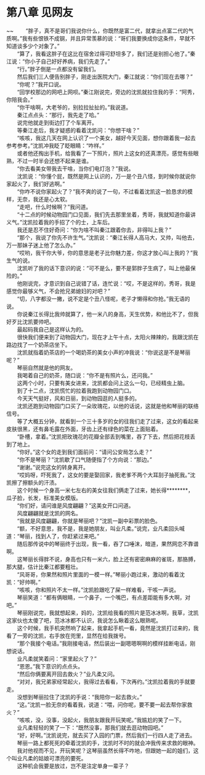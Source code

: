 # 第八章 见网友

~~
            　　“胖子，真不是哥们我说你什么，你既然是富二代，就拿出点富二代的气质啊。”我有些恨铁不成钢，并且异常羡慕的说：“哥们我要换成你这条件，早就不知道谈多少个对象了。”<br>　　“算了，我看这胖子在这比在宿舍过得可舒坦多了，我们还是别担心他了。”秦江说：“你小子自己好好养病，我们先走了。”<br>　　“行。”胖子倒是一点都没有留我们。<br>　　然后我们三人便告别胖子，刚走出医院大门，秦江就说：“你们现在去哪？”<br>　　“你呢？”我开口说。<br>　　“回学校那边的网吧上网呗。”秦江刚说完，旁边的沈凯就拉住我的手：“阿秀，你陪我会。”<br>　　“你干啥啊，大老爷的，别拉拉扯扯的。”我说道。<br>　　秦江点点头：“那行，我先走了哈。”<br>　　说完他就走到街边打了个车离开。<br>　　等秦江走后，我才疑惑的看着沈凯问：“你想干啥？”<br>　　“咳咳，我这几天在网上认识了一个美女，越好今天见面，想你跟着我一起去参考参考。”沈凯冲我眨了眨眼睛：“咋样。”<br>　　或者他还掏出手机，给我看了一下照片，照片上这女的还真漂亮，感觉有些眼熟，不过一时半会还想不起来是谁。<br>　　“你去看美女带我去干啥，当你们电灯泡？”我说。<br>　　沈凯说：“你懂个屁，既然是网上认识的，万一是个丑八怪，到时候你就说你家起火了，我们好逃啊。”<br>　　“你咋不说你家起火了？”我不爽的说了一句，不过看着沈凯这一脸恳求的模样，无奈，我还是心太软。<br>　　“走吧，什么时候啊？”我问道。<br>　　“十二点的时候动物园门口见面，我们先去那里坐着，秀哥，我就知道你最讲义气。”沈凯拉着我的手招了个的士，上车后。<br>　　我还是忍不住好奇问：“你为啥不叫秦江跟着你去，非得叫上我？”<br>　　“那个，我说了你先不许生气。”沈凯说：“秦江长得人高马大，又帅，叫他去，万一那妹子迷上他了怎么办。”<br>　　“哎哟，我干你大爷，你的意思是老子比你魅力差，你这才放心叫上我的？”我生气的说。<br>　　沈凯听了我的话下意识的说：“可不是么，要不是郭胖子生病了，叫上他最保险的。”<br>　　他刚说完，才意识到自己说错了话，连忙说：“哎，不是这样的，秀哥，我是感觉你最够义气，不会抢兄弟媳妇的对吧？”<br>　　“切，八字都没一撇，说不定是个丑八怪呢，老子才懒得和你抢。”我无语的说。<br>　　你说秦江长得比我帅就算了，他一米八的身高，天生优势，和他比不了，但我好歹比沈凯要帅吧。<br>　　最起码我自己是这样认为的。<br>　　很快我们便来到了动物园大门，现在才上午十点，太阳火辣辣的，我跟沈凯在路边找了一个奶茶店坐下。<br>　　沈凯就指着奶茶店的一个喝奶茶的美女小声的冲我说：“你说这是不是琴丽呢？”<br>　　琴丽自然就是他的网友。<br>　　我喝着自己的奶茶，随口说：“你不是有照片么，还问我。”<br>　　这两个小时，只要有美女进来，沈凯都会问上这么一句，已经精虫上脑。<br>　　到了十二点，沈凯慌忙的拉着我跑到动物园门口。<br>　　今天天气挺好，风和日丽，到动物园逛的人挺多的。<br>　　沈凯还跑到动物园门口买了一朵玫瑰花，以他的话说，这就是他和琴丽的联络信号。<br>　　等了大概五分钟，就看到一个三十多岁的女的往我们走了过来，这女的看起来皮肤很黑，还有鼻毛露在外面，牙齿上还有绿色的菜在上面贴着。<br>　　“卧槽，拿着。”沈凯把玫瑰花的花瓣全部丢到嘴里，吞了下去，然后把花枝丢到了地上。<br>　　“你好。”这个女的走到我们面前问：“请问公安局怎么走？”<br>　　“你不是琴丽？”沈凯歇了口气随便指了个方向说：“那边。”<br>　　“谢谢。”说完这女的转身离开。<br>　　“哎妈呀，吓死我了，这女的要是娶回家，我老爹不两个大耳刮子抽死我。”沈凯擦了擦额头的汗渍。<br>　　这个时候一个身高一米七左右的美女往我们俩走了过来，她长得********，瓜子脸，长发，标准美女模版。<br>　　“你们好，请问谁是风度翩翩？”这美女开口问道。<br>　　风度翩翩就是沈凯的网名。<br>　　“我就是风度翩翩，你就是琴丽吧？”沈凯一副中彩票的脸色。<br>　　“额，不好意思，我不是，我是她朋友，叫业凡柔。”说完，业凡柔回头喊道：“琴丽，找到人了，你赶紧过来吧。”<br>　　随后那传说中的琴丽终于出现，我一看，吞了口唾沫，暗道，果然网恋不靠谱啊。<br>　　这琴丽长得胖不说，身高也只有一米六，脸上还有密密麻麻的雀斑，那胳膊，那大腿，估计比秦江都要粗壮。<br>　　“风哥哥，你果然和照片里面的一模一样。”琴丽小跑过来，激动的看着沈凯：“好帅啊。”<br>　　“咳咳，你和照片不太一样。”沈凯脸跟吃了屎一样难看，干咳一声说。<br>　　琴丽笑道：“都有俩眼睛，一个鼻子，一个嘴巴，有点差距能有多大啊，对吧。”<br>　　琴丽刚说完，我就想起来，妈的，沈凯给我看的照片是范冰冰啊，我草，沈凯这家伙也太傻了吧，范冰冰都不认识，我说怎么瞅着这么眼熟呢。<br>　　这个时候，我手机突然响了起来，我拿起手机一看，竟然是沈凯打过来的，我看了一旁的沈凯，右手放在兜里，显然在给我拨号。<br>　　“那个我接个电话。”我刚接电话，然后装出一副嗯嗯啊啊的模样挂断电话，刚想说话。<br>　　业凡柔就笑着问：“家里起火了？”<br>　　“恩恩。”我下意识的点点头。<br>　　“然后你俩要离开回去救火？”业凡柔又问。<br>　　“对对，我兄弟家经常起火，我得过去看看，下次再约。”沈凯拉着我的手就要走。<br>　　没想到琴丽拉住了沈凯的手说：“我陪你一起去救火。”<br>　　“这。”沈凯一脸无奈的看着我，说道：“喂，问你呢，要不要一起去帮你家救火？”<br>　　“咳咳，没，没事，没起火，我朋友跟我开玩笑呢。”我尴尬的笑了一下。<br>　　业凡柔轻轻的笑了一下：“既然没事，那我们就去逛动物园吧。”<br>　　“好，好啊。”沈凯说完，就去买了入园的门票，然后我们一行四人走了进去。<br>　　琴丽一路上都死死的牵着沈凯的手，沈凯时不时的就会冲我传来求救的眼神。<br>　　我对他视而不见，开玩笑呢？这琴丽虽然长得不咋地，但跟她一起的姐们，这个叫业凡柔的姑娘可漂亮的要死。<br>　　这种机会我要是放过，岂不是注定单身一辈子？<br>　　
	